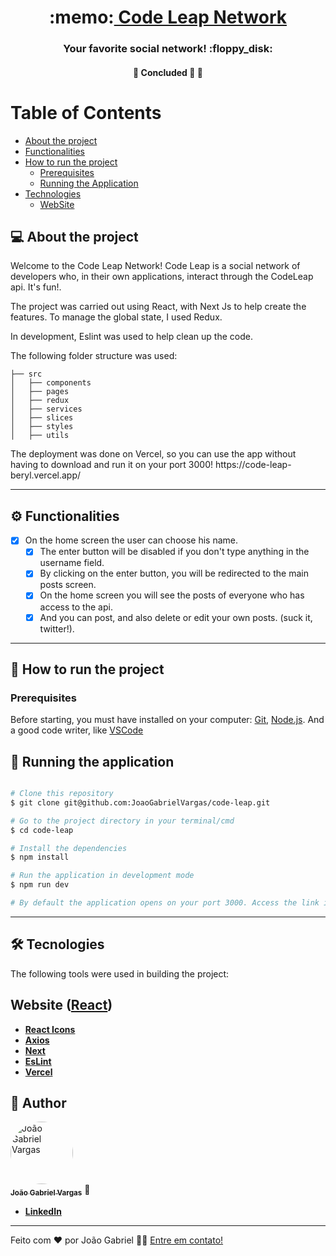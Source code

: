 <h1 align="center">
     :memo:<a href="#" alt="Code-Leap NetWork"> Code Leap Network </a>
</h1>

<h3 align="center">
     Your favorite social network! :floppy_disk:
</h3>

<h4 align="center">
	🚧   Concluded 🚀 🚧
</h4>

Table of Contents
=================
<!--ts-->
   * [About the project](#-about-the-project)
   * [Functionalities](#-functionalities)
   * [How to run the project](#-how-to-run-the-project)
     * [Prerequisites](#prerequisites)
     * [Running the Application](#runnin-the-application)
   * [Technologies](#-Technologies)
     * [WebSite](#WebSite)
<!--te-->


## 💻 About the project

<p>Welcome to the Code Leap Network! Code Leap is a social network of developers who, in their own applications, interact through the CodeLeap api. It's fun!. </p>
<p> The project was carried out using React, with Next Js to help create the features. To manage the global state, I used Redux. </p>
<p> In development, Eslint was used to help clean up the code. </p>
The following folder structure was used: 

```
├── src
│   ├── components
│   ├── pages
│   ├── redux
│   ├── services
│   ├── slices
│   ├── styles
│   ├── utils

```

<p>The deployment was done on Vercel, so you can use the app without having to download and run it on your port 3000! https://code-leap-beryl.vercel.app/ </p>
  			
---

## ⚙️ Functionalities

- [x] On the home screen the user can choose his name.
  - [x] The enter button will be disabled if you don't type anything in the username field.
  - [x] By clicking on the enter button, you will be redirected to the main posts screen. 
  - [x] On the home screen you will see the posts of everyone who has access to the api.
  - [x] And you can post, and also delete or edit your own posts. (suck it, twitter!).
---

## 🚀 How to run the project

### Prerequisites

Before starting, you must have installed on your computer:
[Git](https://git-scm.com), [Node.js](https://nodejs.org/en/). 
And a good code writer, like [VSCode](https://code.visualstudio.com/)


## 🧭 Running the application

```bash

# Clone this repository
$ git clone git@github.com:JoaoGabrielVargas/code-leap.git

# Go to the project directory in your terminal/cmd
$ cd code-leap

# Install the dependencies
$ npm install

# Run the application in development mode
$ npm run dev

# By default the application opens on your port 3000. Access the link in your terminal! :smiley:

```

---

## 🛠 Tecnologies

The following tools were used in building the project:

## **Website**  ([React](https://reactjs.org/))

-   **[React Icons](https://react-icons.github.io/react-icons/)**
-   **[Axios](https://github.com/axios/axios)**
-   **[Next](https://nextjs.org//)**
-   **[EsLint](https://eslint.org/)**
-   **[Vercel](https://vercel.com/)**


## 🦸 Author

<a href="https://www.linkedin.com/in/joaogabrielvargas/">
 <img style="border-radius: 50%;" src="https://avatars.githubusercontent.com/u/106772621?v=4" width="100px;" alt="João Gabriel Vargas"/>
 <br />
 <sub><b>João Gabriel Vargas</b></sub></a> 🚀
 <br />

-   **[LinkedIn](https://www.linkedin.com/in/joaogabrielvargas/)**

---

Feito com ❤️ por João Gabriel 👋🏽 [Entre em contato!](https://www.linkedin.com/in/joaogabrielvargas/)
